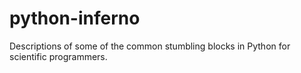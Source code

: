 python-inferno
==============

Descriptions of some of the common stumbling blocks in Python for scientific programmers.